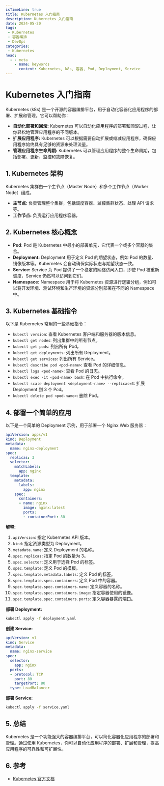 ```yaml
---
isTimeLine: true
title: Kubernetes 入门指南
description: Kubernetes 入门指南
date: 2024-05-20
tags:
 - Kubernetes
 - 容器编排
 - DevOps
categories:
 - Kubernetes
head:
  - - meta
    - name: keywords
      content: Kubernetes, k8s, 容器, Pod, Deployment, Service
---
```


# Kubernetes 入门指南

Kubernetes (k8s) 是一个开源的容器编排平台，用于自动化容器化应用程序的部署、扩展和管理。它可以帮助你：

* **自动化部署和回滚:** Kubernetes 可以自动化应用程序的部署和回滚过程，让你轻松地管理应用程序的不同版本。
* **扩展应用程序:** Kubernetes 可以根据需要自动扩展或缩减应用程序，确保应用程序始终具有足够的资源来处理流量。
* **管理应用程序生命周期:** Kubernetes 可以管理应用程序的整个生命周期，包括部署、更新、监控和故障恢复。

## 1. Kubernetes 架构

Kubernetes 集群由一个主节点（Master Node）和多个工作节点（Worker Node）组成。

* **主节点:** 负责管理整个集群，包括调度容器、监控集群状态、处理 API 请求等。
* **工作节点:** 负责运行应用程序容器。

## 2. Kubernetes 核心概念

* **Pod:** Pod 是 Kubernetes 中最小的部署单元，它代表一个或多个容器的集合。
* **Deployment:** Deployment 用于定义 Pod 的期望状态，例如 Pod 的数量、镜像版本等。Kubernetes 会自动确保实际状态与期望状态一致。
* **Service:** Service 为 Pod 提供了一个稳定的网络访问入口，即使 Pod 被重新调度，Service 仍然可以访问到它们。
* **Namespace:** Namespace 用于将 Kubernetes 资源进行逻辑分组，例如可以将开发环境、测试环境和生产环境的资源分别部署在不同的 Namespace 中。

## 3. Kubernetes 基础指令

以下是 Kubernetes 常用的一些基础指令：

* `kubectl version`: 查看 Kubernetes 客户端和服务器的版本信息。
* `kubectl get nodes`: 列出集群中的所有节点。
* `kubectl get pods`: 列出所有 Pod。
* `kubectl get deployments`: 列出所有 Deployment。
* `kubectl get services`: 列出所有 Service。
* `kubectl describe pod <pod-name>`: 查看 Pod 的详细信息。
* `kubectl logs <pod-name>`: 查看 Pod 的日志。
* `kubectl exec -it <pod-name> bash`: 在 Pod 中执行命令。
* `kubectl scale deployment <deployment-name> --replicas=3`: 扩展 Deployment 到 3 个 Pod。
* `kubectl delete pod <pod-name>`: 删除 Pod。

## 4. 部署一个简单的应用

以下是一个简单的 Deployment 示例，用于部署一个 Nginx Web 服务器：

```yaml
apiVersion: apps/v1
kind: Deployment
metadata:
  name: nginx-deployment
spec:
  replicas: 3
  selector:
    matchLabels:
      app: nginx
  template:
    metadata:
      labels:
        app: nginx
    spec:
      containers:
      - name: nginx
        image: nginx:latest
        ports:
        - containerPort: 80
```

**解释:**

1. `apiVersion`: 指定 Kubernetes API 版本。
2. `kind`: 指定资源类型为 Deployment。
3. `metadata.name`: 定义 Deployment 的名称。
4. `spec.replicas`: 指定 Pod 的数量为 3。
5. `spec.selector`: 定义用于选择 Pod 的标签。
6. `spec.template`: 定义 Pod 的模板。
7. `spec.template.metadata.labels`: 定义 Pod 的标签。
8. `spec.template.spec.containers`: 定义 Pod 中的容器。
9. `spec.template.spec.containers.name`: 定义容器的名称。
10. `spec.template.spec.containers.image`: 指定容器使用的镜像。
11. `spec.template.spec.containers.ports`: 定义容器暴露的端口。

**部署 Deployment:**

```bash
kubectl apply -f deployment.yaml
```

**创建 Service:**

```yaml
apiVersion: v1
kind: Service
metadata:
  name: nginx-service
spec:
  selector:
    app: nginx
  ports:
  - protocol: TCP
    port: 80
    targetPort: 80
  type: LoadBalancer
```

**部署 Service:**

```bash
kubectl apply -f service.yaml
```

## 5. 总结

Kubernetes 是一个功能强大的容器编排平台，可以简化容器化应用程序的部署和管理。通过使用 Kubernetes，你可以自动化应用程序的部署、扩展和管理，提高应用程序的可靠性和可扩展性。

## 6. 参考

* [Kubernetes 官方文档](https://kubernetes.io/docs/)
